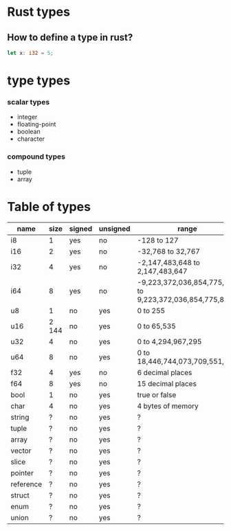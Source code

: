 


# Rust types




## How to define a type in rust?

```rust
let x: i32 = 5;
```


# type types

### scalar types 
- integer
- floating-point
- boolean
- character


### compound types

- tuple
- array


# Table of types

name            | size | signed | unsigned | range
----------------|------|--------|----------|------
i8              | 1    | yes    | no       | -128 to 127
i16             | 2    | yes    | no       | -32,768 to 32,767
i32             | 4    | yes    | no       | -2,147,483,648 to 2,147,483,647
i64             | 8    | yes    | no       | -9,223,372,036,854,775,808 to 9,223,372,036,854,775,807
u8              | 1    | no     | yes      | 0 to 255
u16             | 2    144| no     | yes      | 0 to 65,535
u32             | 4    | no     | yes      | 0 to 4,294,967,295
u64             | 8    | no     | yes      | 0 to 18,446,744,073,709,551,615
f32             | 4    | yes    | no       | 6 decimal places
f64             | 8    | yes    | no       | 15 decimal places
bool            | 1    | no     | yes      | true or false
char            | 4    | no     | yes      | 4 bytes of memory
string          | ?    | no     | yes      | ?
tuple           | ?    | no     | yes      | ?
array           | ?    | no     | yes      | ?
vector          | ?    | no     | yes      | ?
slice           | ?    | no     | yes      | ?
pointer         | ?    | no     | yes      | ?
reference       | ?    | no     | yes      | ?
struct          | ?    | no     | yes      | ?
enum            | ?    | no     | yes      | ?
union           | ?    | no     | yes      | ?


